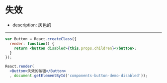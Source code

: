 # 失效

- description: 灰色的

---

````jsx
var Button = React.createClass({
  render: function() {
    return <button disabled>{this.props.children}</button>;
  }
});

React.render(
  <Button>失效的按钮</Button>
  , document.getElementById('components-button-demo-disabled'));
````
